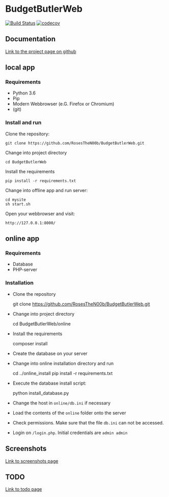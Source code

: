 # BudgetButlerWeb

[![Build Status](https://travis-ci.org/RosesTheN00b/BudgetButlerWeb.svg?branch=master)](https://travis-ci.org/RosesTheN00b/BudgetButlerWeb) [![codecov](https://codecov.io/gh/RosesTheN00b/BudgetButlerWeb/branch/master/graph/badge.svg)](https://codecov.io/gh/RosesTheN00b/BudgetButlerWeb)

## Documentation

[Link to the project page on github](https://RosesTheN00b.github.io/BudgetButlerWeb/)

## local app
### Requirements

* Python 3.6
* Pip
* Modern Webbrowser (e.G. Firefox or Chromium)
* (git)

### Install and run 
Clone the repository:

	git clone https://github.com/RosesTheN00b/BudgetButlerWeb.git

Change into project directory

	cd BudgetButlerWeb

Install the requirements

	pip install -r requirements.txt

Change into offline app and run server:

	cd mysite
	sh start.sh

Open your webbrowser and visit:

	http://127.0.0.1:8000/


## online app

### Requirements

* Database
* PHP-server

### Installation

* Clone the repository

	git clone https://github.com/RosesTheN00b/BudgetButlerWeb.git

* Change into project directory

	cd BudgetButlerWeb/online

* Install the requirements

	composer install

* Create the database on your server

* Change into online installation directory and run

    cd ../online_install
    pip install -r requirements.txt

* Execute the database install script:

    python install_database.py

* Change the host in `online/db.ini` if necessary

* Load the contents of the `online` folder onto the server

* Check permissions. Make sure that the file `db.ini` can not be accessed.

* Login on `/login.php`. Initial credentials are `admin admin`

## Screenshots
[Link to screenshots page](docs/screenshots.md)

## TODO
[Link to todo page](docs/todo.md)


